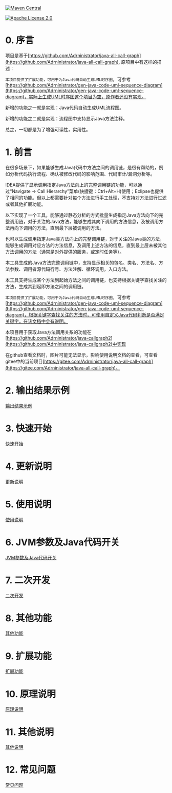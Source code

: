 [![Maven Central](https://img.shields.io/maven-central/v/com.github.adrninistrator/java-all-call-graph.svg)](https://search.maven.org/artifact/com.github.adrninistrator/java-all-call-graph/)

[![Apache License 2.0](https://img.shields.io/badge/license-Apache%20License%202.0-green.svg)](https://github.com/Adrninistrator/java-all-call-graph/blob/master/LICENSE)
# 0. 序言
项目是基于[https://github.com/Adrninistrator/java-all-call-graph](https://github.com/Adrninistrator/java-all-call-graph), 原项目中有这样的描述：

`本项目提供了扩展功能，可用于为Java代码自动生成UML时序图`，可参考[https://github.com/Adrninistrator/gen-java-code-uml-sequence-diagram](https://github.com/Adrninistrator/gen-java-code-uml-sequence-diagram)，实际上生成UML时序图这个项目为空，原作者还没有实现。

新增的功能之一就是实现：Java代码自动生成UML流程图。

新增的功能之二就是实现：流程图中支持显示Java方法注释。

总之，一切都是为了增强可读性，实用性。



# 1. 前言

在很多场景下，如果能够生成Java代码中方法之间的调用链，是很有帮助的，例如分析代码执行流程、确认被修改代码的影响范围、代码审计/漏洞分析等。

IDEA提供了显示调用指定Java方法向上的完整调用链的功能，可以通过“Navigate -> Call Hierarchy”菜单(快捷键：Ctrl+Alt+H)使用；Eclipse也提供了相同的功能。但以上都需要针对每个方法进行手工处理，不支持对方法进行过滤或者其他扩展功能。

以下实现了一个工具，能够通过静态分析的方式批量生成指定Java方法向下的完整调用链，对于关注的Java方法，能够生成其向下调用的方法信息，及被调用方法再向下调用的方法，直到最下层被调用的方法。

也可以生成调用指定Java类方法向上的完整调用链，对于关注的Java类的方法，能够生成调用对应方法的方法信息，及调用上述方法的信息，直到最上层未被其他方法调用的方法（通常是对外提供的服务，或定时任务等）。

本工具生成的Java方法完整调用链中，支持显示相关的包名、类名、方法名、方法参数、调用者源代码行号、方法注解、循环调用，入口方法。

本工具支持生成某个方法到起始方法之间的调用链，也支持根据关键字查找关注的方法，生成其到起即方法之间的调用链。

`本项目提供了扩展功能，可用于为Java代码自动生成UML时序图`，可参考[https://github.com/Adrninistrator/gen-java-code-uml-sequence-diagram](https://github.com/Adrninistrator/gen-java-code-uml-sequence-diagram)，根据关键字查找关注的方法时，可使用自定义Java代码判断是否满足关键字，在该文档中会有说明。

本项目用于获取Java方法调用关系的功能在[https://github.com/Adrninistrator/java-callgraph2](https://github.com/Adrninistrator/java-callgraph2)中实现

在github查看文档时，图片可能无法显示，影响使用说明文档的查看，可查看gitee中的当前项目[https://gitee.com/Adrninistrator/java-all-call-graph](https://gitee.com/Adrninistrator/java-all-call-graph)。

# 2. 输出结果示例

[输出结果示例](output_example.md)

# 3. 快速开始

[快速开始](quick_start.md)

# 4. 更新说明

[更新说明](change_log.md)

# 5. 使用说明

[使用说明](how_to_use.md)

# 6. JVM参数及Java代码开关

[JVM参数及Java代码开关](jvm_options_java_switch.md)

# 7. 二次开发

[二次开发](custom_development.md)

# 8. 其他功能

[其他功能](other_functions.md)

# 9. 扩展功能

[扩展功能](extensions.md)

# 10. 原理说明

[原理说明](how_to_implementation.md)

# 11. 其他说明

[其他说明](other_instructions.md)

# 12. 常见问题

[常见问题](question_answer.md)

